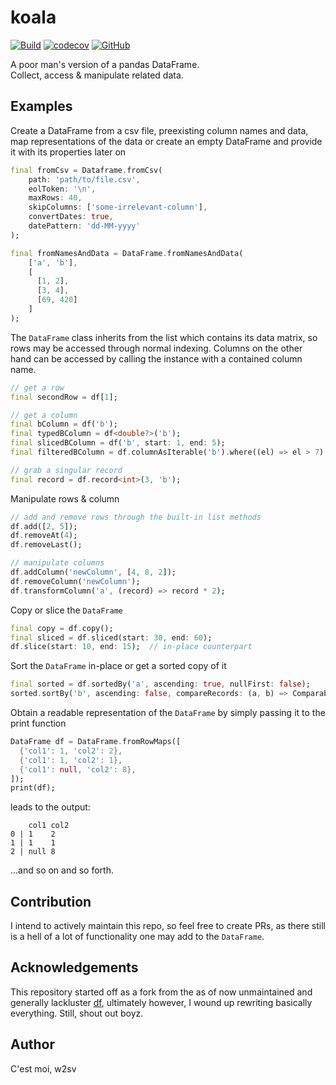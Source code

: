 # koala

[![Build](https://github.com/w2sv/koala/actions/workflows/build.yaml/badge.svg)](https://github.com/w2sv/koala/actions/workflows/build.yaml)
[![codecov](https://codecov.io/gh/w2sv/koala/branch/master/graph/badge.svg?token=LI73RYG6T0)](https://codecov.io/gh/w2sv/koala)
[![GitHub](https://img.shields.io/github/license/w2sv/koala)](https://github.com/w2sv/koala/blob/master/LICENSE)

A poor man's version of a pandas DataFrame.\
Collect, access & manipulate related data.

## Examples

Create a DataFrame from a csv file, preexisting column names and data, map 
representations of the data or create an empty DataFrame and provide it with its 
properties later on  

```dart
final fromCsv = Dataframe.fromCsv(
    path: 'path/to/file.csv', 
    eolToken: '\n', 
    maxRows: 40,
    skipColumns: ['some-irrelevant-column'],
    convertDates: true,
    datePattern: 'dd-MM-yyyy'
);

final fromNamesAndData = DataFrame.fromNamesAndData(
    ['a', 'b'], 
    [
      [1, 2],
      [3, 4],
      [69, 420]
    ]
);
```

The `DataFrame` class inherits from the list which contains its data matrix, so rows
may be accessed through normal indexing.
Columns on the other hand can be accessed by calling the instance with a contained column name.

```dart
// get a row
final secondRow = df[1];

// get a column
final bColumn = df('b');
final typedBColumn = df<double?>('b');
final slicedBColumn = df('b', start: 1, end: 5);
final filteredBColumn = df.columnAsIterable('b').where((el) => el > 7).toList();

// grab a singular record
final record = df.record<int>(3, 'b');
```

Manipulate rows & column

```dart
// add and remove rows through the built-in list methods 
df.add([2, 5]);
df.removeAt(4);
df.removeLast();

// manipulate columns
df.addColumn('newColumn', [4, 8, 2]);
df.removeColumn('newColumn');
df.transformColumn('a', (record) => record * 2);
```

Copy or slice the `DataFrame`

```dart
final copy = df.copy();
final sliced = df.sliced(start: 30, end: 60);   
df.slice(start: 10, end: 15);  // in-place counterpart
```

Sort the `DataFrame` in-place or get a sorted copy of it

```dart
final sorted = df.sortedBy('a', ascending: true, nullFirst: false);
sorted.sortBy('b', ascending: false, compareRecords: (a, b) => Comparable.compare(a.toString().length, b.toString().length));
```

Obtain a readable representation of the `DataFrame` by simply passing it to the print function
```dart
DataFrame df = DataFrame.fromRowMaps([
  {'col1': 1, 'col2': 2},
  {'col1': 1, 'col2': 1},
  {'col1': null, 'col2': 8},
]);
print(df);
```
leads to the output:

```text
    col1 col2
0 | 1    2   
1 | 1    1   
2 | null 8   
```

...and so on and so forth.

## Contribution

I intend to actively maintain this repo, so feel free to create PRs, as there
still is a hell of a lot of functionality one may add to the `DataFrame`.

## Acknowledgements

This repository started off as a fork from the as of now unmaintained and generally lackluster [df](https://github.com/synw/df),
ultimately however, I wound up rewriting basically everything. Still, shout out boyz. 

## Author

C'est moi, w2sv
